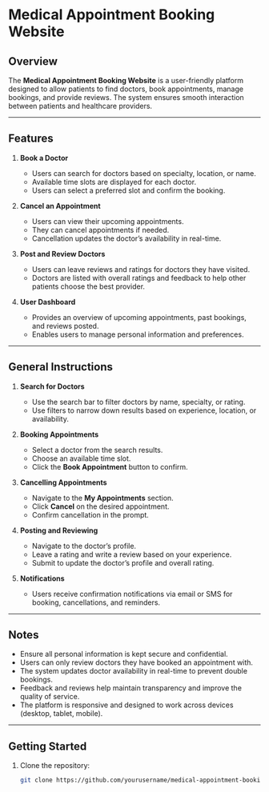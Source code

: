 # Medical Appointment Booking Website

## Overview
The **Medical Appointment Booking Website** is a user-friendly platform designed to allow patients to find doctors, book appointments, manage bookings, and provide reviews. The system ensures smooth interaction between patients and healthcare providers.

---

## Features

1. **Book a Doctor**
   - Users can search for doctors based on specialty, location, or name.
   - Available time slots are displayed for each doctor.
   - Users can select a preferred slot and confirm the booking.

2. **Cancel an Appointment**
   - Users can view their upcoming appointments.
   - They can cancel appointments if needed.
   - Cancellation updates the doctor’s availability in real-time.

3. **Post and Review Doctors**
   - Users can leave reviews and ratings for doctors they have visited.
   - Doctors are listed with overall ratings and feedback to help other patients choose the best provider.

4. **User Dashboard**
   - Provides an overview of upcoming appointments, past bookings, and reviews posted.
   - Enables users to manage personal information and preferences.

---

## General Instructions

1. **Search for Doctors**
   - Use the search bar to filter doctors by name, specialty, or rating.
   - Use filters to narrow down results based on experience, location, or availability.

2. **Booking Appointments**
   - Select a doctor from the search results.
   - Choose an available time slot.
   - Click the **Book Appointment** button to confirm.

3. **Cancelling Appointments**
   - Navigate to the **My Appointments** section.
   - Click **Cancel** on the desired appointment.
   - Confirm cancellation in the prompt.

4. **Posting and Reviewing**
   - Navigate to the doctor’s profile.
   - Leave a rating and write a review based on your experience.
   - Submit to update the doctor’s profile and overall rating.

5. **Notifications**
   - Users receive confirmation notifications via email or SMS for booking, cancellations, and reminders.

---

## Notes
- Ensure all personal information is kept secure and confidential.
- Users can only review doctors they have booked an appointment with.
- The system updates doctor availability in real-time to prevent double bookings.
- Feedback and reviews help maintain transparency and improve the quality of service.
- The platform is responsive and designed to work across devices (desktop, tablet, mobile).

---

## Getting Started
1. Clone the repository:
   ```bash
   git clone https://github.com/yourusername/medical-appointment-booking.git
